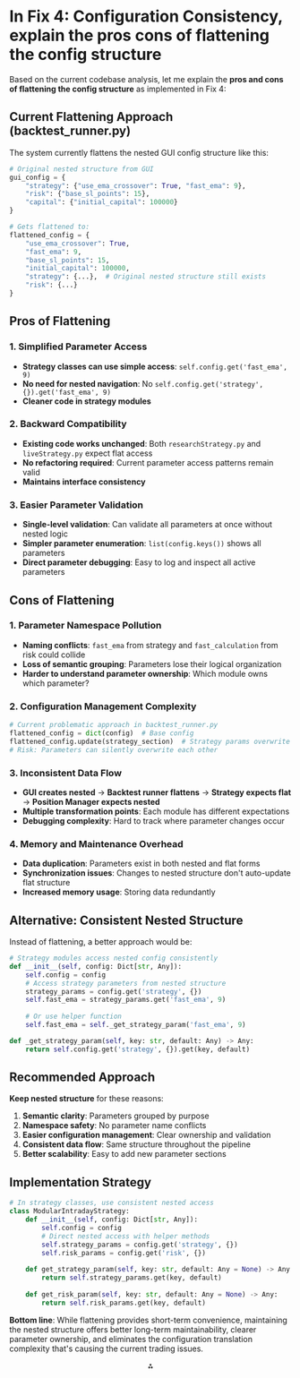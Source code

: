 

# In Fix 4: Configuration Consistency, explain the pros cons of flattening the config structure

Based on the current codebase analysis, let me explain the **pros and cons of flattening the config structure** as implemented in Fix 4:

## **Current Flattening Approach (backtest_runner.py)**

The system currently flattens the nested GUI config structure like this:

```python
# Original nested structure from GUI
gui_config = {
    "strategy": {"use_ema_crossover": True, "fast_ema": 9},
    "risk": {"base_sl_points": 15},
    "capital": {"initial_capital": 100000}
}

# Gets flattened to:
flattened_config = {
    "use_ema_crossover": True,
    "fast_ema": 9,
    "base_sl_points": 15,
    "initial_capital": 100000,
    "strategy": {...},  # Original nested structure still exists
    "risk": {...}
}
```


## **Pros of Flattening**

### **1. Simplified Parameter Access**

- **Strategy classes can use simple access**: `self.config.get('fast_ema', 9)`
- **No need for nested navigation**: No `self.config.get('strategy', {}).get('fast_ema', 9)`
- **Cleaner code in strategy modules**


### **2. Backward Compatibility**

- **Existing code works unchanged**: Both `researchStrategy.py` and `liveStrategy.py` expect flat access
- **No refactoring required**: Current parameter access patterns remain valid
- **Maintains interface consistency**


### **3. Easier Parameter Validation**

- **Single-level validation**: Can validate all parameters at once without nested logic
- **Simpler parameter enumeration**: `list(config.keys())` shows all parameters
- **Direct parameter debugging**: Easy to log and inspect all active parameters


## **Cons of Flattening**

### **1. Parameter Namespace Pollution**

- **Naming conflicts**: `fast_ema` from strategy and `fast_calculation` from risk could collide
- **Loss of semantic grouping**: Parameters lose their logical organization
- **Harder to understand parameter ownership**: Which module owns which parameter?


### **2. Configuration Management Complexity**

```python
# Current problematic approach in backtest_runner.py
flattened_config = dict(config)  # Base config
flattened_config.update(strategy_section)  # Strategy params overwrite base
# Risk: Parameters can silently overwrite each other
```


### **3. Inconsistent Data Flow**

- **GUI creates nested** → **Backtest runner flattens** → **Strategy expects flat** → **Position Manager expects nested**
- **Multiple transformation points**: Each module has different expectations
- **Debugging complexity**: Hard to track where parameter changes occur


### **4. Memory and Maintenance Overhead**

- **Data duplication**: Parameters exist in both nested and flat forms
- **Synchronization issues**: Changes to nested structure don't auto-update flat structure
- **Increased memory usage**: Storing data redundantly


## **Alternative: Consistent Nested Structure**

Instead of flattening, a better approach would be:

```python
# Strategy modules access nested config consistently
def __init__(self, config: Dict[str, Any]):
    self.config = config
    # Access strategy parameters from nested structure
    strategy_params = config.get('strategy', {})
    self.fast_ema = strategy_params.get('fast_ema', 9)
    
    # Or use helper function
    self.fast_ema = self._get_strategy_param('fast_ema', 9)

def _get_strategy_param(self, key: str, default: Any) -> Any:
    return self.config.get('strategy', {}).get(key, default)
```


## **Recommended Approach**

**Keep nested structure** for these reasons:

1. **Semantic clarity**: Parameters grouped by purpose
2. **Namespace safety**: No parameter name conflicts
3. **Easier configuration management**: Clear ownership and validation
4. **Consistent data flow**: Same structure throughout the pipeline
5. **Better scalability**: Easy to add new parameter sections

## **Implementation Strategy**

```python
# In strategy classes, use consistent nested access
class ModularIntradayStrategy:
    def __init__(self, config: Dict[str, Any]):
        self.config = config
        # Direct nested access with helper methods
        self.strategy_params = config.get('strategy', {})
        self.risk_params = config.get('risk', {})
        
    def get_strategy_param(self, key: str, default: Any = None) -> Any:
        return self.strategy_params.get(key, default)
        
    def get_risk_param(self, key: str, default: Any = None) -> Any:
        return self.risk_params.get(key, default)
```

**Bottom line**: While flattening provides short-term convenience, maintaining the nested structure offers better long-term maintainability, clearer parameter ownership, and eliminates the configuration translation complexity that's causing the current trading issues.

<div style="text-align: center">⁂</div>

[^1]: backtest_runner.py

[^2]: strategy_config.yaml

[^3]: indicators.py

[^4]: liveStrategy.py

[^5]: position_manager.py

[^6]: researchStrategy.py

[^7]: unified_gui.py

[^8]: broker_adapter.py

[^9]: login.py

[^10]: trader.py

[^11]: websocket_stream.py

[^12]: cache_manager.py

[^13]: config_loader.py

[^14]: logging_utils.py

[^15]: simple_loader.py

[^16]: time_utils.py

